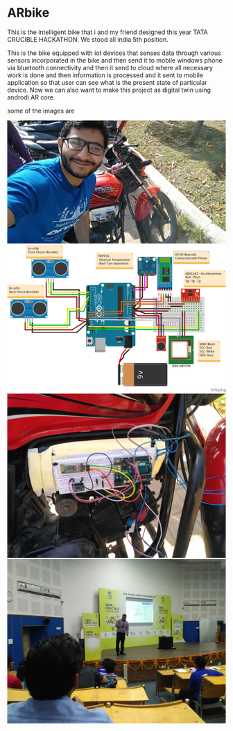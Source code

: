 # ARbike
This is the intelligent bike that i and my friend designed this year TATA CRUCIBLE HACKATHON. We stood all india 5th position.

This is the bike equipped with iot devices that senses data through various sensors incorporated in the bike and then send it to
mobile windows phone via bluetooth connectivity and then it send to cloud where all necessary work is done and then information 
is processed and it sent to mobile application so that user can see what is the present state of particular device.
Now we can also want to make this project as digital twin using androdi AR core.


some of the images are 

![](image/IMG_20180323_152207.jpg)
![](image/MotorbikeProject_bb.png)
![](image/IMG_20180323_152134.jpg)
![](image/IMG_20180323_121228.jpg)

